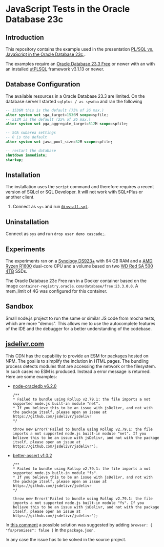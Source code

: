 # JavaScript Tests in the Oracle Database 23c

## Introduction 

This repository contains the example used in the presentation [PL/SQL vs. JavaScript in the Oracle Database 23c,](https://www.salvis.com/blog/talks/).

The examples require an [Oracle Database 23.3 Free](https://www.oracle.com/database/technologies/free-downloads.html) or newer with an with an installed [utPLSQL](https://github.com/utPLSQL/utPLSQL) framework v3.1.13 or newer.

## Database Configuration

The available resources in a Oracle Database 23.3 are limited. On the database server I started `sqlplus / as sysdba` and ran the following

```sql
-- 1536M this is the default (75% of 2G max.)
alter system set sga_target=1536M scope=spfile; 
-- 512M is the default (25% of 2G max.)
alter system set pga_aggregate_target=512M scope=spfile;

-- SGA subarea settings
-- 0 is the default
alter system set java_pool_size=32M scope=spfile;

-- restart the database
shutdown immediate;
startup;
```

## Installation

The installation uses the `script` command and therefore requires a recent version of SQLcl or SQL Developer. It will not work with SQL*Plus or another client.

1. Connect as `sys` and run [`@install.sql`](install.sql).

## Uninstallation

Connect as `sys` and run `drop user demo cascade;`.

## Experiments

The experiments ran on a [Synology DS923+](https://www.synology.com/en-global/products/DS923+#specs) with 64 GB RAM and a [AMD Ryzen R1600](https://www.cpubenchmark.net/cpu.php?cpu=AMD+Ryzen+Embedded+R1600) dual-core CPU and a volume based on two [WD Red SA 500 4TB](https://www.westerndigital.com/products/internal-drives/wd-red-sata-2-5-ssd?sku=WDS400T1R0A) SSDs. 

The Oracle Database 23c Free ran in a Docker container based on the image `container-registry.oracle.com/database/free:23.3.0.0`. A mem_limit of 4G was configured for this container.

## Sandbox

Small node.js project to run the same or similar JS code from mocha tests, which are more "demos". This allows me to use the autocomplete features of the IDE and the debugger for a better understanding of the codebase. 

## [jsdelivr.com](https://www.jsdelivr.com/)

This CDN has the capability to provide an ESM for packages hosted on NPM. The goal is to simplify the inclution in HTML pages. The bundling process detects modules that are accessing the network or the filesystem. In such cases no ESM is produced. Instead a error message is returned. Here are some examples:

- [node-oracledb v6.2.0](https://esm.run/oracledb@6.2.0)

    ```
    /**
    * Failed to bundle using Rollup v2.79.1: the file imports a not supported node.js built-in module "net".
    * If you believe this to be an issue with jsDelivr, and not with the package itself, please open an issue at https://github.com/jsdelivr/jsdelivr
    */

    throw new Error('Failed to bundle using Rollup v2.79.1: the file imports a not supported node.js built-in module "net". If you believe this to be an issue with jsDelivr, and not with the package itself, please open an issue at https://github.com/jsdelivr/jsdelivr');
    ```

- [better-assert v1.0.2](https://esm.run/better-assert@1.0.2)

    ```
    /**
    * Failed to bundle using Rollup v2.79.1: the file imports a not supported node.js built-in module "fs".
    * If you believe this to be an issue with jsDelivr, and not with the package itself, please open an issue at https://github.com/jsdelivr/jsdelivr
    */

    throw new Error('Failed to bundle using Rollup v2.79.1: the file imports a not supported node.js built-in module "fs". If you believe this to be an issue with jsDelivr, and not with the package itself, please open an issue at https://github.com/jsdelivr/jsdelivr');
    ```

In [this comment](https://github.com/jsdelivr/jsdelivr/issues/18466#issuecomment-1435387331) a possible solution was suggested by adding `browser: { "fs/promises": false }` in the `package.json`.

In any case the issue has to be solved in the source project.
